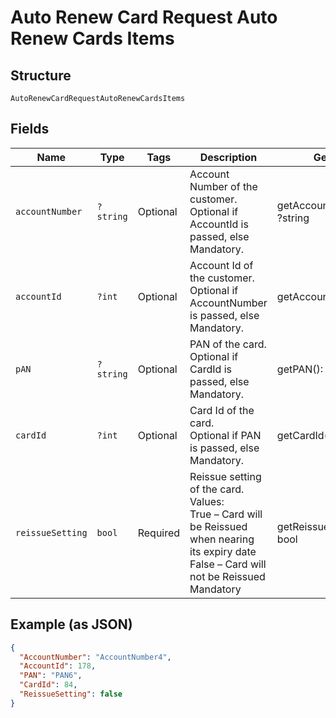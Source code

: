 
# Auto Renew Card Request Auto Renew Cards Items

## Structure

`AutoRenewCardRequestAutoRenewCardsItems`

## Fields

| Name | Type | Tags | Description | Getter | Setter |
|  --- | --- | --- | --- | --- | --- |
| `accountNumber` | `?string` | Optional | Account Number of the customer.<br>Optional if AccountId is passed, else Mandatory. | getAccountNumber(): ?string | setAccountNumber(?string accountNumber): void |
| `accountId` | `?int` | Optional | Account Id of the customer.<br>Optional if AccountNumber is passed, else Mandatory. | getAccountId(): ?int | setAccountId(?int accountId): void |
| `pAN` | `?string` | Optional | PAN of the card.<br>Optional if CardId is passed, else Mandatory. | getPAN(): ?string | setPAN(?string pAN): void |
| `cardId` | `?int` | Optional | Card Id of the card.<br>Optional if PAN is passed, else Mandatory. | getCardId(): ?int | setCardId(?int cardId): void |
| `reissueSetting` | `bool` | Required | Reissue setting of the card.<br>Values:<br>True – Card will be Reissued when nearing its expiry date<br>False – Card will not be Reissued<br>Mandatory | getReissueSetting(): bool | setReissueSetting(bool reissueSetting): void |

## Example (as JSON)

```json
{
  "AccountNumber": "AccountNumber4",
  "AccountId": 178,
  "PAN": "PAN6",
  "CardId": 84,
  "ReissueSetting": false
}
```

